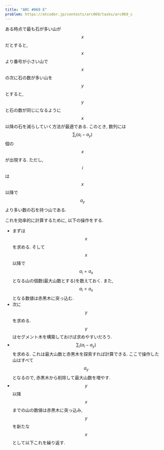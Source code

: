 ```yaml
---
title: "ARC #069 E"
problem: https://atcoder.jp/contests/arc069/tasks/arc069_c
---
```

ある時点で最も石が多い山が $$ x $$ だとすると, $$ x $$ より番号が小さい山で $$ x $$ の次に石の数が多い山を $$ y $$ とすると, $$ y $$ と石の数が同じになるように $$ x $$ 以降の石を減らしていく方法が最適である. このとき, 数列には $$ \sum_i (a_i - a_y) $$ 個の $$ x $$ が出現する. ただし, $$ i $$ は $$ x $$ 以降で $$ a_y $$ より多い数の石を持つ山である.

これを効率的に計算するために, 以下の操作をする.

* まずは $$ x $$ を求める. そして $$ x $$ 以降で $$ a_i = a_x $$ となる山の個数(最大山数とする)を数えておく. また, $$ a_i \lt a_x $$ となる数値は赤黒木に突っ込む.
* 次に $$ y $$ を求める. $$ y $$ はセグメント木を構築しておけば求めやすいだろう.
* $$ \sum_i (a_i - a_y) $$ を求める. これは最大山数と赤黒木を探索すれば計算できる. ここで操作した山はすべて $$ a_y $$ となるので, 赤黒木から削除して最大山数を増やす.
* $$ y $$ 以降 $$ x $$ までの山の数値は赤黒木に突っ込み, $$ y $$ を新たな $$ x $$ として以下これを繰り返す.

